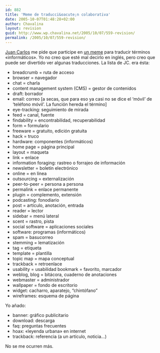 ```yaml
---
id: 882
title: 'Meme de traducci&oacute;n colaborativa'
date: 2005-10-07T01:48:28+02:00
author: Chavalina
layout: revision
guid: http://www.wp.chavalina.net/2005/10/07/559-revision/
permalink: /2005/10/07/559-revision/
---
```

<a href="http://www.usalo.blogspot.com" target="_blank">Juan Carlos</a> me pide que participe en <a href="http://usalo.blogspot.com/2005/10/meme-de-traduccin-colaborativa.html" target="_blank">un meme</a> para traducir términos «informáticos». Yo no creo que esté mal decirlo en inglés, pero creo que puede ser divertido ver algunas traducciones. La lista de JC. era ésta:

  * breadcrumb = ruta de acceso
  * browser = navegador
  * chat = charla
  * content management system (CMS) = gestor de contenidos
  * draft: borrador
  * email: correo [a secas, que para eso ya casi no se dice el &#8216;m&oacute;vil&#8217; de &#8216;teléfono m&oacute;vil&#8217;. La funci&oacute;n hereda el término]
  * eye-tracking: seguimiento de mirada
  * feed = canal, fuente
  * findability = encontrabilidad, recuperabilidad
  * form = formulario
  * freeware = gratuito, edici&oacute;n gratuita
  * hack = truco
  * hardware: componentes (informáticos)
  * home page = página principal
  * layout = maqueta
  * link = enlace
  * information foraging: rastreo o forrajeo de informaci&oacute;n
  * newsletter = bolet&iacute;n electr&oacute;nico
  * online = en l&iacute;nea
  * outsourcing = externalizaci&oacute;n
  * peer-to-peer = persona a persona
  * permalink = enlace permanente
  * plugin = complemento, extensi&oacute;n
  * podcasting: fonodiario
  * post = art&iacute;culo, anotaci&oacute;n, entrada
  * reader = lector
  * sidebar = men&uacute; lateral
  * scent = rastro, pista
  * social software = aplicaciones sociales
  * software: programas (informáticos)
  * spam = basucorreo
  * stemming = lematizaci&oacute;n
  * tag = etiqueta
  * template = plantilla
  * topic map = mapa conceptual
  * trackback = retroenlace
  * usability = usabilidad bookmark = favorito, marcador
  * weblog, blog = bitácora, cuaderno de anotaciones
  * webmaster = administrador
  * wallpaper = fondo de escritorio
  * widget: cacharro, aparatejo, &#8220;chint&oacute;fano&#8221;
  * wireframes: esquema de página

Yo a&ntilde;ado:

  * banner: gráfico publicitario
  * download: descarga
  * faq: preguntas frecuentes
  * hoax: «leyenda urbana» en internet
  * trackback: referencia (a un art&iacute;culo, noticia…)

No se me ocurren más.